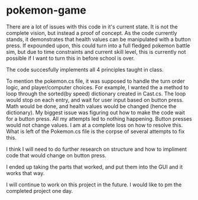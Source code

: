 # pokemon-game

There are a lot of issues with this code in it's current state. It is not the complete vision, but instead a proof of concept. As the code currently stands, it demonstrates that health values can be manipulated with a button press. If expounded upon, this could turn into a full fledged pokemon battle sim, but due to time constraints and current skill level, this is currently not possible if I want to turn this in before school is over. 

The code succesfully implements all 4 principles taught in class. 

To mention the pokemon.cs file, it was supposed to handle the turn order logic, and player/computer choices. For example, I wanted the a method to loop through the sorted(by speed) dictionary created in Cast.cs. The loop would stop on each entry, and wait for user input based on button press. Math would be done, and health values would be changed (hence the dictionary). My biggest issue was figuring out how to make the code wait for a button press. All my attempts led to nothing happening. Button presses would not change values. I am at a complete loss on how to resolve this. What is left of the Pokemon.cs file is the corpse of several attempts to fix this. 

I think I will need to do further research on structure and how to impliment code that would change on button press. 

I ended up taking the parts that worked, and put them into the GUI and it works that way.

I will continue to work on this project in the future. I would like to pm the completed project one day. 
 
